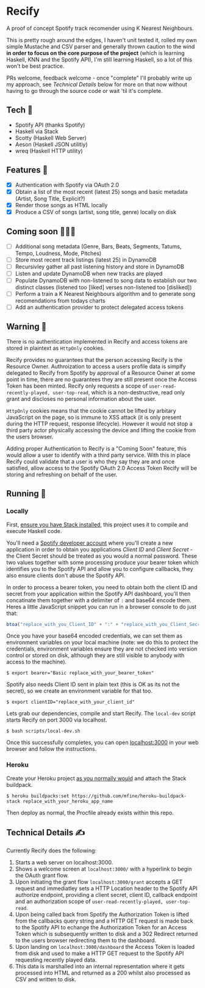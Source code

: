 # Recify

A proof of concept Spotify track recomender using K Nearest Neighbours.

This is pretty rough around the edges, I haven't unit tested it, rolled my own simple Mustache and CSV parser and generally thrown caution to the wind **in order to focus on the core purpose of the project** (which is learning Haskell, KNN and the Spotify API), I'm still learning Haskell, so a lot of this won't be best practice.

PRs welcome, feedback welcome - once "complete" I'll probably write up my approach, see _Technical Details_ below for more on that now without having to go through the source code or wait 'til it's complete.

## Tech 📸

- Spotify API (thanks Spotify)
- Haskell via Stack
- Scotty (Haskell Web Server)
- Aeson (Haskell JSON utilitiy)
- wreq (Haskell HTTP utility)

## Features 🚀

- [x] Authentication with Spotify via OAuth 2.0
- [x] Obtain a list of the most recent (latest 25) songs and basic metadata (Artist, Song Title, Explicit?)
- [x] Render those songs as HTML locally
- [x] Produce a CSV of songs (artist, song title, genre) locally on disk

## Coming soon 👨🏻‍💻

- [ ] Additional song metadata (Genre, Bars, Beats, Segments, Tatums, Tempo, Loudness, Mode, Pitches)
- [ ] Store most recent track listings (latest 25) in DynamoDB
- [ ] Recursivley gather all past listening history and store in  DynamoDB
- [ ] Listen and update DynamoDB when new tracks are played
- [ ] Populate DynamoDB with non-listened to song data to establish our two distinct classes (listened too [liked] verses non-listened too [disliked])
- [ ] Perform a train a K Nearest Neighbours algorithm and to generate song recomendations from todays charts
- [ ] Add an authentication provider to protect delegated access tokens

## Warning 🚨

There is no authentication implemented in Recify and access tokens are stored in plaintext as `HttpOnly` cookies. 

Recify provides no guarantees that the person accessing Recify is the Resource Owner. Authroization to access a users profile data is simplfy delegated to Recify from Spotify by approval of a Resource Owner at some point in time, there are no guarantees they are still present once the Access Token has been minted. Recify only requests a scope of `user-read-recently-played, user-top-read`, which is a non-destructive, read only grant and discloses no personal information about the user.

`HttpOnly` cookies means that the cookie cannot be lifted by arbitary JavaScript on the page, so is immune to XSS attack (it is only present during the HTTP request, response lifecycle). However it would not stop a third party actor physically accessing the device and lifting the cookie from the users browser.

Adding proper Authentication to Recify is a "Coming Soon" feature, this would allow a user to identify with a third party service. With this in place Recify could validate that a user is who they say they are and once satisfied, allow access to the Spotify OAuth 2.0 Access Token Recify will be storing and refreshing on behalf of the user.

## Running 🔌

### Locally

First, [ensure you have Stack installed](https://docs.haskellstack.org/en/stable/README/), this project uses it to compile and execute Haskell code.

You'll need a [Spotify developer account](https://developer.spotify.com/dashboard/applications) where you'll create a new application in order to obtain you applications *Client ID* and *Client Secret* - the Client Secret should be treated as you would a normal password. These two values together with some processing produce your bearer token which identifies you to the Spotify API and allow you to configure callbacks, they also ensure clients don't abuse the Spotify API.

In order to process a bearer token, you need to obtain both the client ID and secret from your application within the Spotify API dashboard, you'll then concatinate them together with a delimiter of `:` and base64 encode them. Heres a little JavaScript snippet you can run in a browser console to do just that:

```javascript
btoa("replace_with_you_Client_ID" + ":" + "replace_with_you_Client_Secret")
```

Once you have your base64 encoded credentials, we can set them as environment variables on your local machine (note: we do this to protect the credentials, environment variables ensure they are not checked into version control or stored on disk, although they are still visible to anybody with access to the machine).

```shell
$ export bearer="Basic replace_with_your_bearer_token"
```

Spotify also needs Client ID sent in plain text (this is OK as its not the secret), so we create an environment variable for that too.

```shell
$ export clientID="replace_with_your_client_id"
```

Lets grab our dependencies, compile and start Recify. The `local-dev` script starts Recify on port 3000 via localhost.

```shell
$ bash scripts/local-dev.sh
```

Once this successfully completes, you can open [localhost:3000](localhost:3000) in your web browser and follow the instructions.

### Heroku

Create your Heroku project [as you normally would](https://devcenter.heroku.com/categories/command-line) and attach the Stack buildpack.

```shell
$ heroku buildpacks:set https://github.com/mfine/heroku-buildpack-stack replace_with_your_heroku_app_name
```

Then deploy as normal, the Procfile already exists within this repo.

## Technical Details ✍️

Currently Recify does the following:

1. Starts a web server on localhost:3000.
2. Shows a welcome screen at `localhost:3000/` with a hyperlink to begin the OAuth grant flow.
3. Upon initiating the grant flow `localhost:3000/grant` accepts a GET request and immediatley sets a HTTP Location header to the Spotify API authorize endpoint, providing a client secret, client ID, callback endpoint and an authorization scope of `user-read-recently-played, user-top-read`.
4. Upon being called back from Spotify the Authorization Token is lifted from the callbacks query string and a HTTP GET request is made back to the Spotify API to echange the Authorization Token for an Access Token which is subsequently written to disk and a 302 Redirect returned to the users browser redirecting them to the dashboard.
5. Upon landing on `localhost:3000/dashboard` the Access Token is loaded from disk and used to make a HTTP GET request to the Spotify API requesting recently played data.
6. This data is marshalled into an internal representation where it gets processed into HTML and returned as a 200 whilst also processed as CSV and written to disk.